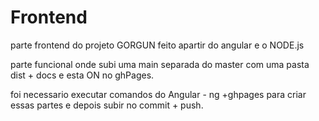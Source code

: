# Frontend

parte frontend do projeto GORGUN feito apartir do angular e o NODE.js

parte funcional onde subi uma main separada do master com uma pasta dist + docs e esta ON no ghPages.

foi necessario executar comandos do Angular - ng +ghpages para criar essas partes e depois subir no commit + push.

